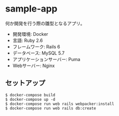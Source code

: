 # sample-app

何か開発を行う際の雛型となるアプリ。

- 開発環境: Docker
- 言語: Ruby 2.6
- フレームワーク: Rails 6
- データベース: MySQL 5.7
- アプリケーションサーバー: Puma
- Webサーバー: Nginx

## セットアップ

```
$ docker-compose build
$ docker-compose up -d
$ docker-compose run web rails webpacker:install
$ docker-compose run web rails db:create
```
